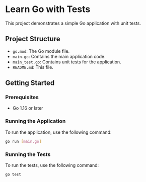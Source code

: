 # Learn Go with Tests

This project demonstrates a simple Go application with unit tests.

## Project Structure

- `go.mod`: The Go module file.
- `main.go`: Contains the main application code.
- `main_test.go`: Contains unit tests for the application.
- `README.md`: This file.

## Getting Started

### Prerequisites

- Go 1.16 or later

### Running the Application

To run the application, use the following command:

```sh
go run [main.go]
```

### Running the Tests

To run the tests, use the following command:
```sh
go test
```
